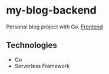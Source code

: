 # my-blog-backend
Personal blog project with Go.
[Frontend](https://github.com/kazuma007/my-blog)

## Technologies
* Go
* Serverless Framework